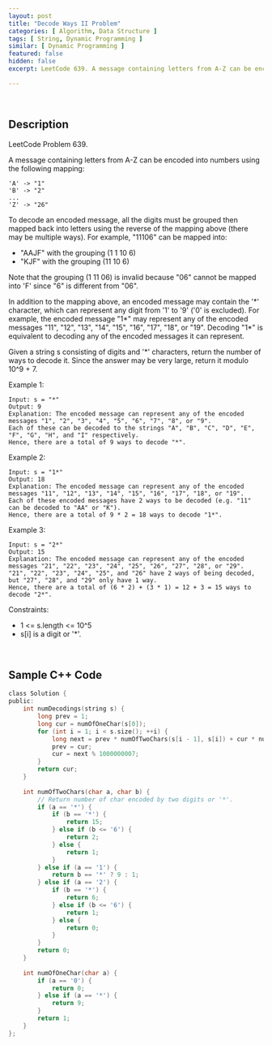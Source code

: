 ```yaml
---
layout: post
title: "Decode Ways II Problem"
categories: [ Algorithm, Data Structure ]
tags: [ String, Dynamic Programming ]
similar: [ Dynamic Programming ]
featured: false
hidden: false
excerpt: LeetCode 639. A message containing letters from A-Z can be encoded into numbers using the following mapping

---
```


<br />

## Description

LeetCode Problem 639.

A message containing letters from A-Z can be encoded into numbers using the following mapping:
```
'A' -> "1"
'B' -> "2"
...
'Z' -> "26"
```

To decode an encoded message, all the digits must be grouped then mapped back into letters using the reverse of the mapping above (there may be multiple ways). For example, "11106" can be mapped into:
* "AAJF" with the grouping (1 1 10 6)
* "KJF" with the grouping (11 10 6)

Note that the grouping (1 11 06) is invalid because "06" cannot be mapped into 'F' since "6" is different from "06".

In addition to the mapping above, an encoded message may contain the '\*' character, which can represent any digit from '1' to '9' ('0' is excluded). For example, the encoded message "1\*" may represent any of the encoded messages "11", "12", "13", "14", "15", "16", "17", "18", or "19". Decoding "1\*" is equivalent to decoding any of the encoded messages it can represent.

Given a string s consisting of digits and '\*' characters, return the number of ways to decode it.
Since the answer may be very large, return it modulo 10^9 + 7.

Example 1:
```
Input: s = "*"
Output: 9
Explanation: The encoded message can represent any of the encoded messages "1", "2", "3", "4", "5", "6", "7", "8", or "9".
Each of these can be decoded to the strings "A", "B", "C", "D", "E", "F", "G", "H", and "I" respectively.
Hence, there are a total of 9 ways to decode "*".
```

Example 2:
```
Input: s = "1*"
Output: 18
Explanation: The encoded message can represent any of the encoded messages "11", "12", "13", "14", "15", "16", "17", "18", or "19".
Each of these encoded messages have 2 ways to be decoded (e.g. "11" can be decoded to "AA" or "K").
Hence, there are a total of 9 * 2 = 18 ways to decode "1*".
```

Example 3:
```
Input: s = "2*"
Output: 15
Explanation: The encoded message can represent any of the encoded messages "21", "22", "23", "24", "25", "26", "27", "28", or "29".
"21", "22", "23", "24", "25", and "26" have 2 ways of being decoded, but "27", "28", and "29" only have 1 way.
Hence, there are a total of (6 * 2) + (3 * 1) = 12 + 3 = 15 ways to decode "2*".
```

Constraints:
* 1 <= s.length <= 10^5
* s[i] is a digit or '\*'.

<br />

## Sample C++ Code


```c
class Solution {
public:
    int numDecodings(string s) {
        long prev = 1;
        long cur = numOfOneChar(s[0]);
        for (int i = 1; i < s.size(); ++i) {
            long next = prev * numOfTwoChars(s[i - 1], s[i]) + cur * numOfOneChar(s[i]);
            prev = cur;
            cur = next % 1000000007;
        }
        return cur;
    }
    
    int numOfTwoChars(char a, char b) {
        // Return number of char encoded by two digits or '*'.
        if (a == '*') {
            if (b == '*') {
                return 15;
            } else if (b <= '6') {
                return 2;
            } else {
                return 1;
            }
        } else if (a == '1') {
            return b == '*' ? 9 : 1;
        } else if (a == '2') {
            if (b == '*') {
                return 6;
            } else if (b <= '6') {
                return 1;
            } else {
                return 0;
            }
        } 
        return 0;
    }
    
    int numOfOneChar(char a) {
        if (a == '0') {
            return 0;
        } else if (a == '*') {
            return 9;
        }
        return 1;
    }
};
```


